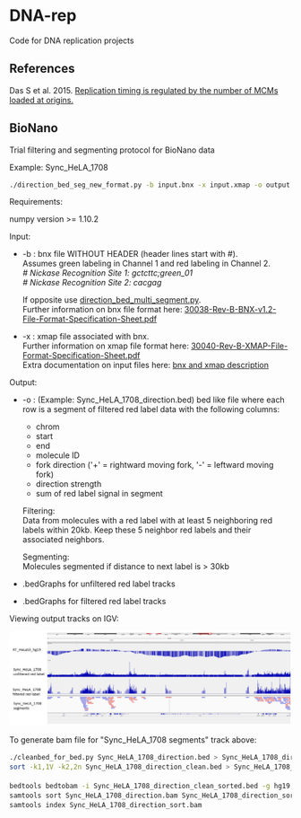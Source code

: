# DNA-rep
Code for DNA replication projects
## References
Das S et al. 2015. [Replication timing is regulated by the number of MCMs loaded at origins.](http://genome.cshlp.org/content/25/12/1886.abstract)

## BioNano
Trial filtering and segmenting protocol for BioNano data

Example: Sync_HeLA_1708

```bash
./direction_bed_seg_new_format.py -b input.bnx -x input.xmap -o output.bed
```
Requirements:

numpy version >= 1.10.2 

Input:
* -b : bnx file WITHOUT HEADER (header lines start with #).  
 Assumes green labeling in Channel 1 and red labeling in Channel 2.  
 *\# Nickase Recognition Site 1:   gctcttc;green_01*  
 *\# Nickase Recognition Site 2:   cacgag*  
 
  If opposite use [direction_bed_multi_segment.py](BioNano/direction_bed_multi_segment.py).  
  Further information on bnx file format here: [30038-Rev-B-BNX-v1.2-File-Format-Specification-Sheet.pdf](https://bionanogenomics.com/wp-content/uploads/2017/03/30038-Rev-B-BNX-v1.2-File-Format-Specification-Sheet.pdf)
* -x : xmap file associated with bnx.  
  Further information on xmap file format here: [30040-Rev-B-XMAP-File-Format-Specification-Sheet.pdf](https://bionanogenomics.com/wp-content/uploads/2017/03/30040-Rev-B-XMAP-File-Format-Specification-Sheet.pdf)  
  Extra documentation on input files here: [bnx and xmap description](https://www.dropbox.com/s/ve11ifaitjfkgja/bubbleDNA_filedescription_ver2.docx?dl=0)
  
Output: 

* -o : (Example: Sync_HeLA_1708_direction.bed) bed like file where each row is a segment of filtered red label data with the following columns:
    * chrom
    * start
    * end
    * molecule ID
    * fork direction ('+' = rightward moving fork, '-' = leftward moving fork)
    * direction strength
    * sum of red label signal in segment
    
    Filtering:  
    Data from molecules with a red label with at least 5 neighboring red labels within 20kb. Keep these 5 neighbor red labels and their associated neighbors. 
    
    Segmenting:  
    Molecules segmented if distance to next label is > 30kb

* .bedGraphs for unfiltered red label tracks
* .bedGraphs for filtered red label tracks

Viewing output tracks on IGV:

![Alt](BioNano/Sync_HeLA_1708_ex.PNG)

To generate bam file for "Sync_HeLA_1708 segments" track above:
```bash
./cleanbed_for_bed.py Sync_HeLA_1708_direction.bed > Sync_HeLA_1708_direction_clean.bed
sort -k1,1V -k2,2n Sync_HeLA_1708_direction_clean.bed > Sync_HeLA_1708_direction_clean_sorted.bed

bedtools bedtobam -i Sync_HeLA_1708_direction_clean_sorted.bed -g hg19.genome > Sync_HeLA_1708_direction.bam
samtools sort Sync_HeLA_1708_direction.bam Sync_HeLA_1708_direction_sort
samtools index Sync_HeLA_1708_direction_sort.bam
```

















